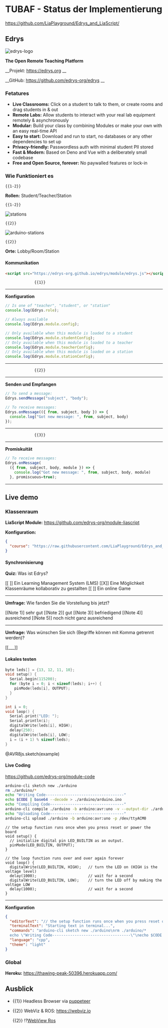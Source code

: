 <!--
author:   Your Name

email:    your@mail.org

version:  0.0.1

language: de

narrator: US English Female

import: https://raw.githubusercontent.com/liaTemplates/AVR8js/main/README.md

-->

# TUBAF - Status der Implementierung

https://github.com/LiaPlayground/Edrys_and_LiaScript/

## Edrys

![edrys-logo](https://raw.githubusercontent.com/edrys-org/edrys/main/brand/logo.png)<!-- style="width:100%" -->

__The Open Remote Teaching Platform__

__Projekt: https://edrys.org __

__GitHub: https://github.com/edrys-org/edrys __

### Fetatures

* __Live Classrooms:__ Click on a student to talk to them, or create rooms and
  drag students in & out
* __Remote Labs:__ Allow students to interact with your real lab equipment
  remotely & asynchronously
* __Modular:__ Build your class by combining Modules or make your own with an
  easy real-time API
* __Easy to start:__ Download and run to start, no databases or any other
  dependencies to set up
* __Privacy-friendly:__ Passwordless auth with minimal student PII stored
* __Fast & Modern:__ Based on Deno and Vue with a deliberately small codebase
* __Free and Open Source, forever:__ No paywalled features or lock-in

### Wie Funktioniert es

    {{1-2}}
__Rollen:__ Student/Teacher/Station

    {{1-2}}
![stations](https://raw.githubusercontent.com/edrys-org/edrys/main/docs/stations/structure.png)

    {{2}}
![arduino-stations](https://raw.githubusercontent.com/edrys-org/edrys/main/docs/stations/arduino-lab.png)

    {{2}}
__Orte:__ Lobby/Room/Station

#### Kommunikation

``` html
<script src="https://edrys-org.github.io/edrys/module/edrys.js"></script>
```

                 {{1}}
***********************************************************

__Konfiguration__

``` js
// Is one of "teacher", "student", or "station"
console.log(Edrys.role);

// Always available
console.log(Edrys.module.config);

// Only available when this module is loaded to a student
console.log(Edrys.module.studentConfig);
// Only available when this module is loaded to a teacher
console.log(Edrys.module.teacherConfig);
// Only available when this module is loaded on a station
console.log(Edrys.module.stationConfig);
```
***********************************************************


                 {{2}}
***********************************************************

__Senden und Empfangen__

``` js
// To send a message:
Edrys.sendMessage("subject", "body");

// To receive messages:
Edrys.onMessage(({ from, subject, body }) => {
  console.log("Got new message: ", from, subject, body)
});
```
***********************************************************

                 {{3}}
***********************************************************
__Promiskuität__

``` js
// To receive messages:
Edrys.onMessage(
  ({ from, subject, body, module }) => {
    console.log("Got new message: ", from, subject, body, module)
  }, promiscuous=true);
```
***********************************************************

## Live demo

### Klassenraum

__LiaScript Module:__ https://github.com/edrys-org/module-liascript

__Konfiguration:__

```json
{
  "course": "https://raw.githubusercontent.com/LiaPlayground/Edrys_and_LiaScript/main/README.md"
}
```

#### Synchronisierung

__Quiz:__ Was ist Edrys?

[[ ]] Ein Learning Management System (LMS)
[[X]] Eine Möglichkeit Klassenräume kollaborativ zu gestallten
[[ ]] Ein online Game

---

__Umfrage:__ Wie fanden Sie die Vorstellung bis jetzt?

[(Note 1)] sehr gut
[(Note 2)] gut
[(Note 3)] befriedigend
[(Note 4)] ausreichend
[(Note 5)] noch nicht ganz ausreichend

---

__Umfrage:__ Was wünschen Sie sich (Begriffe können mit Komma getrennt werden)?

[[___]]

#### Lokales testen

<div id="example">
<wokwi-led color="red"   pin="13" label="13"></wokwi-led>
<wokwi-led color="green" pin="12" label="12"></wokwi-led>
<wokwi-led color="blue"  pin="11" label="11"></wokwi-led>
<wokwi-led color="blue"  pin="10" label="10"></wokwi-led>
<span id="simulation-time"></span>
</div>

``` cpp
byte leds[] = {13, 12, 11, 10};
void setup() {
  Serial.begin(115200);
  for (byte i = 0; i < sizeof(leds); i++) {
    pinMode(leds[i], OUTPUT);
  }
}

int i = 0;
void loop() {
  Serial.print("LED: ");
  Serial.println(i);
  digitalWrite(leds[i], HIGH);
  delay(250);
  digitalWrite(leds[i], LOW);
  i = (i + 1) % sizeof(leds);
}
```
@AVR8js.sketch(example)



#### Live Coding

https://github.com/edrys-org/module-code

``` bash
arduino-cli sketch new ./arduino
rm ./arduino/*
echo "Writing Code-----------------------------------"
echo $CODE | base64 --decode > ./arduino/arduino.ino
echo "Compiling Code---------------------------------"
arduino-cli compile ./arduino -b arduino:avr:uno -v --output-dir ./arduino
echo "Uploading Code---------------------------------"
arduino-cli upload ./arduino -b arduino:avr:uno -p /dev/ttyACM0
```

``` arduino
// the setup function runs once when you press reset or power the board
void setup() {
  // initialize digital pin LED_BUILTIN as an output.
  pinMode(LED_BUILTIN, OUTPUT);
}

// the loop function runs over and over again forever
void loop() {
  digitalWrite(LED_BUILTIN, HIGH);   // turn the LED on (HIGH is the voltage level)
  delay(1000);                       // wait for a second
  digitalWrite(LED_BUILTIN, LOW);    // turn the LED off by making the voltage LOW
  delay(1000);                       // wait for a second
}
```

---

__Konfiguration__

```json
{
  "editorText": "// the setup function runs once when you press reset or power the board\nvoid setup() {\n  // initialize digital pin LED_BUILTIN as an output.\n  pinMode(LED_BUILTIN, OUTPUT);\n}\n\n// the loop function runs over and over again forever\nvoid loop() {\n  digitalWrite(LED_BUILTIN, HIGH);   // turn the LED on (HIGH is the voltage level)\n  delay(1000);                       // wait for a second\n  digitalWrite(LED_BUILTIN, LOW);    // turn the LED off by making the voltage LOW\n  delay(1000);                       // wait for a second\n}",
  "terminalText": "Starting text in terminal...",
  "commands": "arduino-cli sketch new ./arduino\nrm ./arduino/*
  echo \"Writing Code-----------------------------------\"\necho $CODE | base64 --decode > ./arduino/arduino.ino\necho \"Compiling Code---------------------------------\"\narduino-cli compile ./arduino -b arduino:avr:uno -v --output-dir ./arduino\necho \"Uploading Code---------------------------------\"\narduino-cli upload ./arduino -b arduino:avr:uno -p /dev/ttyACM0\n",
  "language": "cpp",
  "theme": "light"
}
```


### Global

__Heroku:__ https://thawing-peak-50396.herokuapp.com/


## Ausblick


* {{1}} Headless Browser via [puppeteer](https://puppeteer.github.io/puppeteer/)

* {{2}} WebViz & ROS: https://webviz.io

  {{2}}
  !?[WebView Ros](https://open-source-webviz-ui.s3-us-west-2.amazonaws.com/landing/rawvelodyne.webm)<!-- autoplay -->

